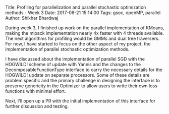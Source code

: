 Title: Profiling for parallelization and parallel stochastic optimization methods - Week 3
Date: 2017-06-21 15:14:00
Tags: gsoc, openMP, parallel
Author: Shikhar Bhardwaj

During week 3, I finished up work on the parallel implementation of KMeans, making the mlpack
implementation nearly 4x faster with 4 threads available. The next algorithms for profiling would
be GMMs and dual tree traversers. For now, I have started to focus on the other aspect of my 
project, the implementation of parallel stochastic optimization methods.

I have discussed about the implementation of parallel SGD with the HOGWILD! scheme of update with
Yannis and the changes to the DecomposableFunctionType interface to carry the necessary details
for the HOGWILD! update on separate processors. Some of these details are problem specific and 
the primary challenge in designing the interface is to preserve genericity in the Optimizer
to allow users to write their own loss functions with minimal effort.

Next, I'll open up a PR with the initial implementation of this interface for further discussion
and testing.
